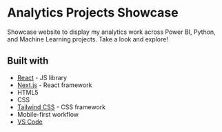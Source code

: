 # Analytics Projects Showcase

Showcase website to display my analytics work across Power BI, Python, and Machine Learning projects. Take a look and explore!

## Built with

- [React](https://react.dev/) - JS library
- [Next.js](https://nextjs.org/) - React framework
- HTML5
- CSS
- [Tailwind CSS](https://tailwindcss.com/) - CSS framework
- Mobile-first workflow
- [VS Code](https://code.visualstudio.com/)
